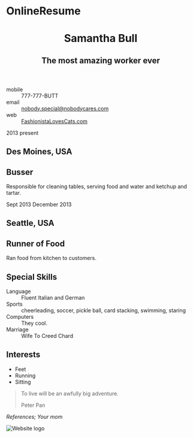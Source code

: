 OnlineResume
============
<!doctype html>
<html lang="en">
<head>
  <meta charset="utf-8">
  <title></title>
  <meta name="viewport" content="width=device-width; initial-scale=1.0; maximum-scale=1.0; user-scalable=0;">
  <link rel="stylesheet" href="css/style.css">
</head>
<body>
  <div id="container">
		<div id="inner-wrap">
		    <div id="main" role="main">
				<div class="col col-one">
					<div>
					    <header>
							<hgroup>
								<h1>Samantha Bull</h1>
								<h2>The most amazing worker ever</h2>
							</hgroup>
					    </header>
						<div id="contact-info">
							<dl>
								<dt>mobile</dt>
								<dd>777-777-BUTT</dd>
								<dt>email</dt>
								<dd><a href="mailto:samanthabull14@yahoo.com">nobody.special@nobodycares.com</a></dd>
								<dt>web</dt>
								<dd><a href="#">FashionistaLovesCats.com</a></dd>
							</dl>
						</div>
						<article>
							<div class="date-ranges">
							    <span class="job-start">2013</span>
							    <span class="job-end">present</span>
							</div>
							<hgroup>
								<h1 class="job-location">Des Moines, USA</h1>
								<h2 class="job-title">Busser</h2>
							</hgroup>
							<p class="job-details">Responsible for cleaning tables, serving food and water and ketchup and tartar.</p>
						</article>
						<article>
							<div class="date-ranges">
							    <span class="job-start">Sept 2013</span>
							    <span class="job-end">December 2013</span>
							</div>
							<hgroup>
								<h1 class="job-location">Seattle, USA</h1>
								<h2 class="job-title">Runner of Food</h2>
							</hgroup>
							<p class="job-details">Ran food from kitchen to customers.</p>
						</article>
					</div>
				</div>
				<div class="col col-two">
					<article>
						<h1>Special Skills</h1>
						<dl>
							<dt>Language</dt>
							<dd>Fluent Italian and German</dd>
							<dt>Sports</dt>
							<dd>cheerleading, soccer, pickle ball, card stacking, swimming, staring</dd>
							<dt>Computers</dt>
							<dd>They cool.</dd>
							<dt>Marriage</dt>
							<dd>Wife To Creed Chard</dd>
						</dl>
					</article>
					<article>
						<h1>Interests</h1>
						<ul>
							<li>Feet</li>
							<li>Running</li>
							<li>Sitting</li>
						</ul>
						<blockquote><p>To live will be an awfully big adventure.</p><span>Peter Pan</span></blockquote>
						<p><em>References; Your mom</em></p>
					</article>
				</div>
	    	</div>
	    <footer></footer>
		<div id="logo"><img src="img/logo.jpg" alt="Website logo"></div>
	</div>
  </div>
</body>
</html>
